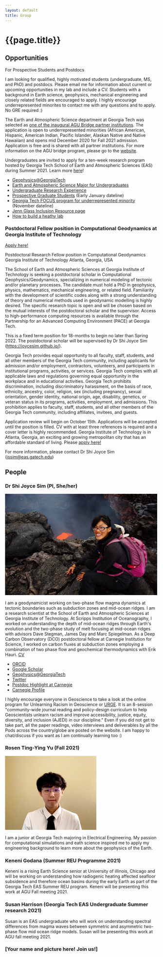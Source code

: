 ```yaml
---
layout: default
title: Group
---
```

# {{page.title}}

## Opportunities
For Prospective Students and Postdocs

I am looking for qualified, highly motivated students (undergraduate, MS, and PhD) and postdocs. Please email me for information about current or upcoming opportunities in my lab and include a CV. Students with a background in Earth science, geophysics, mechanical engineering and closely related fields are encouraged to apply. I highly encourage underrepresented minorites to contact me with any questions and to apply. No GRE required :) 

The Earth and Atmospheric Science department at Georgia Tech was selected as [one of the inaugural AGU Bridge partner institutions](https://fromtheprow.agu.org/agu-announces-2020-bridge-program-partners/). The application is open to underrepresented minorities (African American, Hispanic, American Indian, Pacific Islander, Alaskan Native and Native Hawaiian) and opens mid December 2020 for Fall 2021 admission. Application is free and is shared with all partner institutions. For more information on the AGU bridge program, please go to the [website](https://www.agu.org/bridge-program#3).

Undergraduates are invited to apply for a ten-week research program hosted by Georgia Tech School of Earth and Atmospheric Sciences (EAS) during Summer 2021. Learn more [here](https://easreu.eas.gatech.edu/)!

* [Geophysics@GeorgiaTech](http://geophysics.eas.gatech.edu/) 
* [Earth and Atmospheric Science Major for Undergraduates](https://eas.gatech.edu/undergrad/prospective-undergraduate-students)
* [Undergraduate Research Experience](https://easreu.eas.gatech.edu/)
* [Prospective Graduate Students](https://eas.gatech.edu/graduate/prospective-graduate-students) (Early January dateline)
* [Georgia Tech FOCUS program for underrepresented minority](https://focus.gatech.edu/) (November dateline)
* [Jenn Glass Inclusion Resource page](http://www.jenniferglass.com/Jennifer_Glass/Inclusion.html)
* [How to build a heathy lab](https://www.nature.com/collections/pmlcrkkyyq)

### Postdoctoral Fellow position in Computational Geodynamics at Georgia Institute of Technology
[Apply here!](https://careers.hprod.onehcm.usg.edu/psc/careers/CAREERS/HRMS/c/HRS_HRAM_FL.HRS_CG_SEARCH_FL.GBL?Page=HRS_APP_JBPST_FL&Action=U&FOCUS=Applicant&SiteId=03000&JobOpeningId=230846&PostingSeq=1&) 

Postdoctoral Research Fellow position in Computational Geodynamics
Georgia Institute of Technology
Atlanta, Georgia, USA

The School of Earth and Atmospheric Sciences at Georgia Institute of Technology is seeking a postdoctoral scholar in Computational Geophysics/Geodynamics, specializing in numerical modeling of tectonic and/or planetary processes. The candidate must hold a PhD in geophysics, physics, mathematics, mechanical engineering, or related field. Familiarity with the development of scientific codes along with a strong understanding of theory and numerical methods used in geodynamic modelling is highly desired. The specific research topic is open and will be chosen based on the mutual interests of the postdoctoral scholar and the supervisor. Access to high-performance computing resources is available through the Partnership for an Advanced Computing Environment (PACE) at Georgia Tech.

This is a fixed term position for 18-months to begin no later than Spring 2022. The postdoctoral scholar will be supervised by Dr Shi Joyce Sim (https://joycesim.github.io/).  

Georgia Tech provides equal opportunity to all faculty, staff, students, and all other members of the Georgia Tech community, including applicants for admission and/or employment, contractors, volunteers, and participants in institutional programs, activities, or services. Georgia Tech complies with all applicable laws and regulations governing equal opportunity in the workplace and in educational activities. Georgia Tech prohibits discrimination, including discriminatory harassment, on the basis of race, ethnicity, ancestry, color, religion, sex (including pregnancy), sexual orientation, gender identity, national origin, age, disability, genetics, or veteran status in its programs, activities, employment, and admissions. This prohibition applies to faculty, staff, students, and all other members of the Georgia Tech community, including affiliates, invitees, and guests. 

Application review will begin on October 15th. Applications will be accepted until the position is filled. CV with at least three references is required and a cover letter is highly recommended. Georgia Institute of Technology is in Atlanta, Georgia, an exciting and growing metropolitan city that has an affordable standard of living. Please [apply here!](https://careers.hprod.onehcm.usg.edu/psc/careers/CAREERS/HRMS/c/HRS_HRAM_FL.HRS_CG_SEARCH_FL.GBL?Page=HRS_APP_JBPST_FL&Action=U&FOCUS=Applicant&SiteId=03000&JobOpeningId=230846&PostingSeq=1&)

For more information, please contact Dr Shi Joyce Sim (jssim@eas.gatech.edu)

## People 

### Dr Shi Joyce Sim (PI, She/her)
<img src="/image/Profile3.JPG" alt="Kamchatka 2013" title="Kamchatka 2013." width="500" />

I am a geodynamicist working on two-phase flow magma dynamics at tectonic boundaries such as subduction zones and mid-ocean ridges. I am a research scientist at the School of Earth and Atmospheric Sciences at Georgia Institute of Technology. At Scripps Institution of Oceanography, I worked on understanding the depth of mid-ocean ridges through Earth's evolution and the two-phase study of melt focusing at mid-ocean ridges with advisors Dave Stegman, James Day and Marc Spiegelman. As a Deep Carbon Observatory (DCO) postdoctoral fellow at Carnegie Institution for Science, I worked on carbon fluxes at subduction zones employing a combination of two phase flow and geochemical thermodynamics with Erik Hauri. [CV](https://joycesim.github.io/cv/)

* [ORCID](https://orcid.org/0000-0002-2469-1665)
* [Google Scholar](https://scholar.google.com/citations?user=u2L2NLEAAAAJ&hl=en&authuser=1)
* [Geophysics@GeorgiaTech](http://geophysics.eas.gatech.edu/)
* [Twitter](https://twitter.com/SimDynamics)
* [Postdoc Highlight at Carnegie](https://dtm.carnegiescience.edu/news/postdoc-spotlight-modelling-mid-ocean-ridges-joyce-sim)
* [Carnegie Profile](https://dtm.carnegiescience.edu/people/postdoctoral/shi-joyce-sim)

I highly encourage everyone in Geoscience to take a look at the online program for Unlearning Racism in Geoscience or [URGE](www.urgeoscience.org). It is an 8-session "community-wide journal reading and policy-design curriculum to help Geoscientists unlearn racism and improve accessibility, justice, equity, diversity, and inclusion (AJEDI) in our discipline." Even if you did not get to take part, all the paper readings, video interviews and deliverables by all the Pods across the country/globe are posted on the website. I am happy to chat/discuss if you want as I am continually learning too :) 

### Rosen Ting-Ying Yu (Fall 2021)
<img src="/image/Rosenprofilepic.jpg" alt="Rosen" title="Rosen" width="300" />

I am a junior at Georgia Tech majoring in Electrical Engineering. My passion for computational simulations and eath science inspired me to apply my engineering background to learn more about the geophysics of the Earth.

### Keneni Godana (Summer REU Programme 2021)
Keneni is a rising Earth Science senior at University of illinois, Chicago and will be working on understanding how radiogenic heating affected seafloor subsidence and therefore ocean basins during the early Earth as part of the Georgia Tech EAS Summer REU program. Keneni will be presenting this work at AGU Fall meeting 2021. 

### Susan Harrison (Georgia Tech EAS Undergraduate Summer research 2021)
Susan is an EAS undergraduate who will work on understanding spectral differences from magma waves between symmetric and asymmetric two-phase flow mid ocean ridge models. Susan will be presenting this work at AGU fall meeting 2021.

### [Your name and picture here! Join us!]
